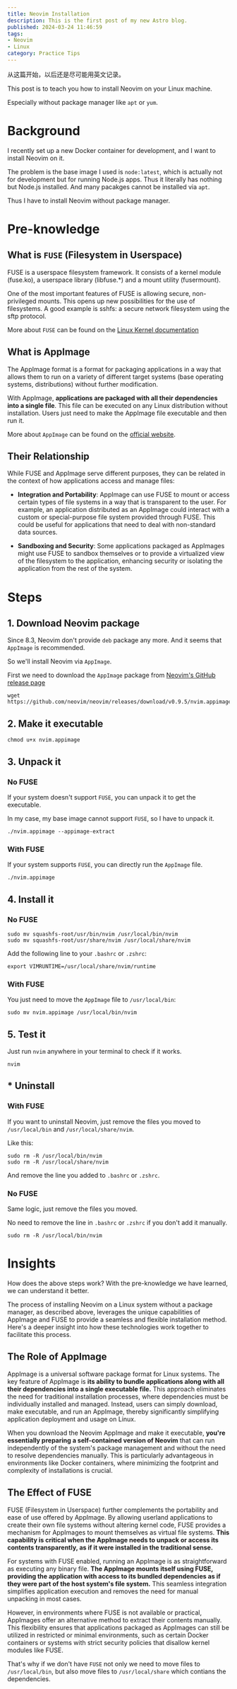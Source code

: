 ```yaml
---
title: Neovim Installation
description: This is the first post of my new Astro blog.
published: 2024-03-24 11:46:59
tags:
- Neovim
- Linux
category: Practice Tips
---
```


从这篇开始，以后还是尽可能用英文记录。

This post is to teach you how to install Neovim on your Linux machine.

Especially without package manager like `apt` or `yum`.

<!--more-->

# Background

I recently set up a new Docker container for development, and I want to install Neovim on it.

The problem is the base image I used is `node:latest`, which is actually not for development but for running Node.js apps. Thus it literally has nothing but Node.js installed. And many pacakges cannot be installed via `apt`.

Thus I have to install Neovim without package manager.

# Pre-knowledge

## What is `FUSE` (Filesystem in Userspace)

FUSE is a userspace filesystem framework. It consists of a kernel module (fuse.ko), a userspace library (libfuse.*) and a mount utility (fusermount).

One of the most important features of FUSE is allowing secure, non-privileged mounts. This opens up new possibilities for the use of filesystems. A good example is sshfs: a secure network filesystem using the sftp protocol.

More about `FUSE` can be found on the [Linux Kernel documentation](https://www.kernel.org/doc/html/next/filesystems/fuse.html)

## What is AppImage

The AppImage format is a format for packaging applications in a way that allows them to run on a variety of different target systems (base operating systems, distributions) without further modification.

With AppImage, **applications are packaged with all their dependencies into a single file**. This file can be executed on any Linux distribution without installation. Users just need to make the AppImage file executable and then run it.

More about `AppImage` can be found on the [official website](https://appimage.org/).

## Their Relationship

While FUSE and AppImage serve different purposes, they can be related in the context of how applications access and manage files:

- **Integration and Portability**: AppImage can use FUSE to mount or access certain types of file systems in a way that is transparent to the user. For example, an application distributed as an AppImage could interact with a custom or special-purpose file system provided through FUSE. This could be useful for applications that need to deal with non-standard data sources.

- **Sandboxing and Security**: Some applications packaged as AppImages might use FUSE to sandbox themselves or to provide a virtualized view of the filesystem to the application, enhancing security or isolating the application from the rest of the system.


# Steps

## 1. Download Neovim package

Since 8.3, Neovim don't provide `deb` package any more. And it seems that `AppImage` is recommended.

So we'll install Neovim via `AppImage`.

First we need to download the `AppImage` package from [Neovim's GitHub release page](https://github.com/neovim/neovim/releases)

```shell
wget https://github.com/neovim/neovim/releases/download/v0.9.5/nvim.appimage
```

## 2. Make it executable

```shell
chmod u+x nvim.appimage
```

## 3. Unpack it

### No FUSE

If your system doesn't support `FUSE`, you can unpack it to get the executable.

In my case, my base image cannot support `FUSE`, so I have to unpack it.

```shell
./nvim.appimage --appimage-extract
```

### With FUSE

If your system supports `FUSE`, you can directly run the `AppImage` file.

```shell
./nvim.appimage
```


## 4. Install it

### No FUSE

```shell
sudo mv squashfs-root/usr/bin/nvim /usr/local/bin/nvim
sudo mv squashfs-root/usr/share/nvim /usr/local/share/nvim
```

Add the following line to your `.bashrc` or `.zshrc`:

```shell
export VIMRUNTIME=/usr/local/share/nvim/runtime
```

### With FUSE
    
You just need to move the `AppImage` file to `/usr/local/bin`:

```shell
sudo mv nvim.appimage /usr/local/bin/nvim
```

## 5. Test it

Just run `nvim` anywhere in your terminal to check if it works.

```shell
nvim
```

## * Uninstall

### With FUSE

If you want to uninstall Neovim, just remove the files you moved to `/usr/local/bin` and `/usr/local/share/nvim`.

Like this:

```shell
sudo rm -R /usr/local/bin/nvim
sudo rm -R /usr/local/share/nvim
```

And remove the line you added to `.bashrc` or `.zshrc`.

### No FUSE

Same logic, just remove the files you moved.

No need to remove the line in `.bashrc` or `.zshrc` if you don't add it manually.

```shell
sudo rm -R /usr/local/bin/nvim
```

# Insights

How does the above steps work? With the pre-knowledge we have learned, we can understand it better.

The process of installing Neovim on a Linux system without a package manager, as described above, leverages the unique capabilities of AppImage and FUSE to provide a seamless and flexible installation method. Here's a deeper insight into how these technologies work together to facilitate this process.

## The Role of AppImage

AppImage is a universal software package format for Linux systems. The key feature of AppImage is **its ability to bundle applications along with all their dependencies into a single executable file.** This approach eliminates the need for traditional installation processes, where dependencies must be individually installed and managed. Instead, users can simply download, make executable, and run an AppImage, thereby significantly simplifying application deployment and usage on Linux.

When you download the Neovim AppImage and make it executable, **you're essentially preparing a self-contained version of Neovim** that can run independently of the system's package management and without the need to resolve dependencies manually. This is particularly advantageous in environments like Docker containers, where minimizing the footprint and complexity of installations is crucial.

## The Effect of FUSE

FUSE (Filesystem in Userspace) further complements the portability and ease of use offered by AppImage. By allowing userland applications to create their own file systems without altering kernel code, FUSE provides a mechanism for AppImages to mount themselves as virtual file systems. **This capability is critical when the AppImage needs to unpack or access its contents transparently, as if it were installed in the traditional sense.**

For systems with FUSE enabled, running an AppImage is as straightforward as executing any binary file. **The AppImage mounts itself using FUSE, providing the application with access to its bundled dependencies as if they were part of the host system's file system.** This seamless integration simplifies application execution and removes the need for manual unpacking in most cases.

However, in environments where FUSE is not available or practical, AppImages offer an alternative method to extract their contents manually. This flexibility ensures that applications packaged as AppImages can still be utilized in restricted or minimal environments, such as certain Docker containers or systems with strict security policies that disallow kernel modules like FUSE.

That's why if we don't have `FUSE` not only we need to move files to `/usr/local/bin`, but also move files to `/usr/local/share` which contians the dependencies.
